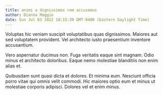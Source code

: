 ```yaml
---
title: animi a dignissimos rem accusamus
author: Dianna Maggio
date: Sun Jul 03 2022 18:15:39 GMT-0400 (Eastern Daylight Time)
---
```

Voluptas hic veniam suscipit voluptatibus quas dignissimos. Maiores aut sed voluptatem provident. Vel architecto iusto praesentium inventore accusantium.

 Vero aspernatur ducimus non. Fuga veritatis eaque sint magnam. Odio minus et architecto doloribus. Eaque nemo molestiae blanditiis non enim alias et.

 Quibusdam sunt quasi dicta et dolores. Et minima eum. Nesciunt officia porro vitae qui omnis velit commodi. Hic maiores optio eum et minus ut molestiae corporis adipisci. Dolores vel et enim minus.